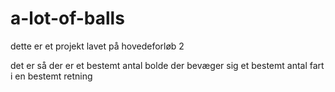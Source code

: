 # a-lot-of-balls
dette er et projekt lavet på hovedeforløb 2

det er så der er et bestemt antal bolde der bevæger sig et bestemt antal fart i en bestemt retning
